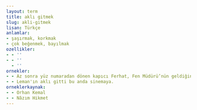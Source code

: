```yaml
---
layout: term
title: aklı gitmek
slug: akli-gitmek
lisan: Türkçe
anlamlar:
- şaşırmak, korkmak
- çok beğenmek, bayılmak
ozellikler:
- - ''
- - ''
  - ''
ornekler:
- - Az sonra yüz numaradan dönen kapıcı Ferhat, Fen Müdürü’nün geldiğini oğlundan öğrenince aklı gitti.
- - Leman'ın aklı gitti bu anda sinemaya.
orneklerkaynak:
- - Orhan Kemal
- - Nâzım Hikmet
---
```

